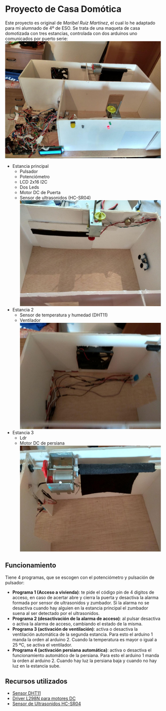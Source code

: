 # Proyecto de Casa Domótica
Este proyecto es original de *Maribel Ruiz Martínez*, el cual lo he adaptado para mi alumnado de 4º de ESO.
Se trata de una maqueta de casa domotizada con tres estancias, controlada con dos arduinos uno comunicados por puerto serie:
![vista general](/images/vista_general.jpg)
* Estancia principal
  * Pulsador
  * Potenciómetro
  * LCD 2x16 I2C
  * Dos Leds
  * Motor DC de Puerta
  * Sensor de ultrasonidos (HC-SR04)
![estancia principal](/images/estancia_principal.jpg)
* Estancia 2
  * Sensor de temperatura y humedad (DHT11)
  * Ventilador
![estancia con ventilador](/images/ventilador.jpg)
* Estancia 3
  * Ldr
  * Motor DC de persiana
![estancia con persiana](/images/persiana.jpg)
## Funcionamiento
Tiene 4 programas, que se escogen con el potenciómetro y pulsación de pulsador:
* **Programa 1 (Acceso a vivienda)**: te pide el código pin de 4 digitos de acceso, en caso de acertar abre y cierra la puerta y desactiva la alarma formada por sensor de ultrasonidos y zumbador. Si la alarma no se desactiva cuando hay alguien en la estancia principal el zumbador suena al ser detectado por el ultrasonidos.
* **Programa 2 (desactivación de la alarma de acceso)**: al pulsar desactiva o activa la alarma de acceso, cambiando el estado de la misma.
* **Programa 3 (activación de ventilación)**: activa o desactiva la ventilación automática de la segunda estancia. Para esto el arduino 1 manda la orden al arduino 2. Cuando la temperatura es mayor o igual a 25 ºC, se activa el ventilador.
* **Programa 4 (activación persiana automática)**: activa o desactiva el funcionamiento automático de la persiana. Para esto el arduino 1 manda la orden al arduino 2. Cuando hay luz la persiana baja y cuando no hay luz en la estancia sube.  
## Recursos utilizados
* [Sensor DHT11](https://programarfacil.com/blog/arduino-blog/sensor-dht11-temperatura-humedad-arduino/)
* [Driver L298N para motores DC](https://electronilab.co/tutoriales/tutorial-de-uso-driver-dual-l298n-para-motores-dc-y-paso-a-paso-con-arduino/)
* [Sensor de Ultrasonidos HC-SR04](https://www.luisllamas.es/medir-distancia-con-arduino-y-sensor-de-ultrasonidos-hc-sr04/)
